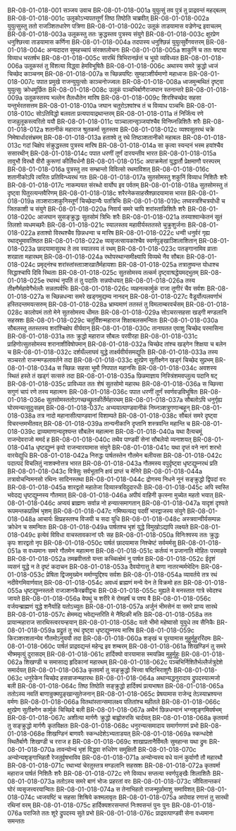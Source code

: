 BR-08-01-018-001  सञ्जय उवाच
BR-08-01-018-001a युयुत्सुं तव पुत्रं तु प्राद्रवन्तं महद्बलम्
BR-08-01-018-001c उलूकोऽभ्यपतत्तूर्णं तिष्ठ तिष्ठेति चाब्रवीत्
BR-08-01-018-002a युयुत्सुस्तु ततो राजञ्शितधारेण पत्रिणा
BR-08-01-018-002c उलूकं ताडयामास वज्रेणेन्द्र इवाचलम्
BR-08-01-018-003a उलूकस्तु ततः क्रुद्धस्तव पुत्रस्य संयुगे
BR-08-01-018-003c क्षुरप्रेण धनुश्छित्त्वा ताडयामास कर्णिना
BR-08-01-018-004a तदपास्य धनुश्छिन्नं युयुत्सुर्वेगवत्तरम्
BR-08-01-018-004c अन्यदादत्त सुमहच्चापं संरक्तलोचनः
BR-08-01-018-005a शाकुनिं च ततः षष्ट्या विव्याध भरतर्षभ
BR-08-01-018-005c सारथिं त्रिभिरानर्छत्तं च भूयो व्यविध्यत
BR-08-01-018-006a उलूकस्तं तु विंशत्या विद्ध्वा हेमविभूषितैः
BR-08-01-018-006c अथास्य समरे क्रुद्धो ध्वजं चिच्छेद काञ्चनम्
BR-08-01-018-007a स च्छिन्नयष्टिः सुमहाञ्शीर्यमाणो महाध्वजः
BR-08-01-018-007c पपात प्रमुखे राजन्युयुत्सोः काञ्चनोज्ज्वलः
BR-08-01-018-008a ध्वजमुन्मथितं दृष्ट्वा युयुत्सुः क्रोधमूर्छितः
BR-08-01-018-008c उलूकं पञ्चभिर्बाणैराजघान स्तनान्तरे
BR-08-01-018-009a उलूकस्तस्य भल्लेन तैलधौतेन मारिष
BR-08-01-018-009c शिरश्चिच्छेद सहसा यन्तुर्भरतसत्तम
BR-08-01-018-010a जघान चतुरोऽश्वांश्च तं च विव्याध पञ्चभिः
BR-08-01-018-010c सोऽतिविद्धो बलवता प्रत्यपायाद्रथान्तरम्
BR-08-01-018-011a तं निर्जित्य रणे राजन्नुलूकस्त्वरितो ययौ
BR-08-01-018-011c पाञ्चालान्सृञ्जयांश्चैव विनिघ्नन्निशितैः शरैः
BR-08-01-018-012a शतानीकं महाराज श्रुतकर्मा सुतस्तव
BR-08-01-018-012c व्यश्वसूतरथं चक्रे निमेषार्धादसंभ्रमम्
BR-08-01-018-013a हताश्वे तु रथे तिष्ठञ्शतानीको महाबलः
BR-08-01-018-013c गदां चिक्षेप संक्रुद्धस्तव पुत्रस्य मारिष
BR-08-01-018-014a सा कृत्वा स्यन्दनं भस्म हयांश्चैव ससारथीन्
BR-08-01-018-014c पपात धरणीं तूर्णं दारयन्तीव भारत
BR-08-01-018-015a तावुभौ विरथौ वीरौ कुरूणां कीर्तिवर्धनौ
BR-08-01-018-015c अपाक्रमेतां युद्धार्तौ प्रेक्षमाणौ परस्परम्
BR-08-01-018-016a पुत्रस्तु तव सम्भ्रान्तो विवित्सो रथमाविशत्
BR-08-01-018-016c शतानीकोऽपि त्वरितः प्रतिविन्ध्यरथं गतः
BR-08-01-018-017a सुतसोमस्तु शकुनिं विव्याध निशितैः शरैः
BR-08-01-018-017c नाकम्पयत संरब्धो वार्योघ इव पर्वतम्
BR-08-01-018-018a सुतसोमस्तु तं दृष्ट्वा पितुरत्यन्तवैरिणम्
BR-08-01-018-018c शरैरनेकसाहस्रैश्छादयामास भारत
BR-08-01-018-019a ताञ्शराञ्शकुनिस्तूर्णं चिच्छेदान्यैः पतत्रिभिः
BR-08-01-018-019c लघ्वस्त्रश्चित्रयोधी च जितकाशी च संयुगे
BR-08-01-018-020a निवार्य समरे चापि शरांस्तान्निशितैः शरैः
BR-08-01-018-020c आजघान सुसङ्क्रुद्धः सुतसोमं त्रिभिः शरैः
BR-08-01-018-021a तस्याश्वान्केतनं सूतं तिलशो व्यधमच्छरैः
BR-08-01-018-021c स्यालस्तव महावीर्यस्ततस्ते चुक्रुशुर्जनाः
BR-08-01-018-022a हताश्वो विरथश्चैव छिन्नधन्वा च मारिष
BR-08-01-018-022c धन्वी धनुर्वरं गृह्य रथाद्भूमावतिष्ठत
BR-08-01-018-022e व्यसृजत्सायकांश्चैव स्वर्णपुङ्खाञ्शिलाशितान्
BR-08-01-018-023a छादयामासुरथ ते तव स्यालस्य तं रथम्
BR-08-01-018-023c पतङ्गानामिव व्राताः शरव्राता महारथम्
BR-08-01-018-024a रथोपस्थान्समीक्ष्यापि विव्यथे नैव सौबलः
BR-08-01-018-024c प्रमृद्नंश्च शरांस्तांस्ताञ्शरव्रातैर्महायशाः
BR-08-01-018-025a तत्रातुष्यन्त योधाश्च सिद्धाश्चापि दिवि स्थिताः
BR-08-01-018-025c सुतसोमस्य तत्कर्म दृष्ट्वाश्रद्धेयमद्भुतम्
BR-08-01-018-025e रथस्थं नृपतिं तं तु पदातिः सन्नयोधयत्
BR-08-01-018-026a तस्य तीक्ष्णैर्महावेगैर्भल्लैः सन्नतपर्वभिः
BR-08-01-018-026c व्यहनत्कार्मुकं राजा तूणीरं चैव सर्वशः
BR-08-01-018-027a स च्छिन्नधन्वा समरे खड्गमुद्यम्य नानदन्
BR-08-01-018-027c वैडूर्योत्पलवर्णाभं हस्तिदन्तमयत्सरुम्
BR-08-01-018-028a भ्राम्यमाणं ततस्तं तु विमलाम्बरवर्चसम्
BR-08-01-018-028c कालोपमं ततो मेने सुतसोमस्य धीमतः
BR-08-01-018-029a सोऽचरत्सहसा खड्गी मण्डलानि सहस्रशः
BR-08-01-018-029c चतुर्विंशन्महाराज शिक्षाबलसमन्वितः
BR-08-01-018-030a सौबलस्तु ततस्तस्य शरांश्चिक्षेप वीर्यवान्
BR-08-01-018-030c तानापतत एवाशु चिच्छेद परमासिना
BR-08-01-018-031a ततः क्रुद्धो महाराज सौबलः परवीरहा
BR-08-01-018-031c प्राहिणोत्सुतसोमस्य शरानाशीविषोपमान्
BR-08-01-018-032a चिच्छेद तांश्च खड्गेन शिक्षया च बलेन च
BR-08-01-018-032c दर्शयँल्लाघवं युद्धे तार्क्ष्यवीर्यसमद्युतिः
BR-08-01-018-033a तस्य सञ्चरतो राजन्मण्डलावर्तने तदा
BR-08-01-018-033c क्षुरप्रेण सुतीक्ष्णेन खड्गं चिच्छेद सुप्रभम्
BR-08-01-018-034a स च्छिन्नः सहसा भूमौ निपपात महानसिः
BR-08-01-018-034c अवशस्य स्थितं हस्ते तं खड्गं सत्सरुं तदा
BR-08-01-018-035a छिन्नमाज्ञाय निस्त्रिंशमवप्लुत्य पदानि षट्
BR-08-01-018-035c प्राविध्यत ततः शेषं सुतसोमो महारथः
BR-08-01-018-036a स च्छित्त्वा सगुणं चापं रणे तस्य महात्मनः
BR-08-01-018-036c पपात धरणीं तूर्णं स्वर्णवज्रविभूषितः
BR-08-01-018-036e सुतसोमस्ततोऽगच्छच्छ्रुतकीर्तेर्महारथम्
BR-08-01-018-037a सौबलोऽपि धनुर्गृह्य घोरमन्यत्सुदुःसहम्
BR-08-01-018-037c अभ्ययात्पाण्डवानीकं निघ्नञ्शत्रुगणान्बहून्
BR-08-01-018-038a तत्र नादो महानासीत्पाण्डवानां विशाम्पते
BR-08-01-018-038c सौबलं समरे दृष्ट्वा विचरन्तमभीतवत्
BR-08-01-018-039a तान्यनीकानि दृप्तानि शस्त्रवन्ति महान्ति च
BR-08-01-018-039c द्राव्यमाणान्यदृश्यन्त सौबलेन महात्मना
BR-08-01-018-040a यथा दैत्यचमूं राजन्देवराजो ममर्द ह
BR-08-01-018-040c तथैव पाण्डवीं सेनां सौबलेयो व्यनाशयत्
BR-08-01-018-041a धृष्टद्युम्नं कृपो राजन्वारयामास संयुगे
BR-08-01-018-041c यथा दृप्तं वने नागं शरभो वारयेद्युधि
BR-08-01-018-042a निरुद्धः पार्षतस्तेन गौतमेन बलीयसा
BR-08-01-018-042c पदात्पदं विचलितुं नाशक्नोत्तत्र भारत
BR-08-01-018-043a गौतमस्य वपुर्दृष्ट्वा धृष्टद्युम्नरथं प्रति
BR-08-01-018-043c वित्रेसुः सर्वभूतानि क्षयं प्राप्तं च मेनिरे
BR-08-01-018-044a तत्रावोचन्विमनसो रथिनः सादिनस्तथा
BR-08-01-018-044c द्रोणस्य निधने नूनं सङ्क्रुद्धो द्विपदां वरः
BR-08-01-018-045a शारद्वतो महातेजा दिव्यास्त्रविदुदारधीः
BR-08-01-018-045c अपि स्वस्ति भवेदद्य धृष्टद्युम्नस्य गौतमात्
BR-08-01-018-046a अपीयं वाहिनी कृत्स्ना मुच्येत महतो भयात्
BR-08-01-018-046c अप्ययं ब्राह्मणः सर्वान्न नो हन्यात्समागतान्
BR-08-01-018-047a यादृशं दृश्यते रूपमन्तकप्रतिमं भृशम्
BR-08-01-018-047c गमिष्यत्यद्य पदवीं भारद्वाजस्य संयुगे
BR-08-01-018-048a आचार्यः क्षिप्रहस्तश्च विजयी च सदा युधि
BR-08-01-018-048c अस्त्रवान्वीर्यसम्पन्नः क्रोधेन च समन्वितः
BR-08-01-018-049a पार्षतश्च भृशं युद्धे विमुखोऽद्यापि लक्ष्यते
BR-08-01-018-049c इत्येवं विविधा वाचस्तावकानां परैः सह
BR-08-01-018-050a विनिःश्वस्य ततः क्रुद्धः कृपः शारद्वतो नृप
BR-08-01-018-050c पार्षतं छादयामास निश्चेष्टं सर्वमर्मसु
BR-08-01-018-051a स वध्यमानः समरे गौतमेन महात्मना
BR-08-01-018-051c कर्तव्यं न प्रजानाति मोहितः परमाहवे
BR-08-01-018-052a तमब्रवीत्ततो यन्ता कच्चित्क्षेमं नु पार्षत
BR-08-01-018-052c ईदृशं व्यसनं युद्धे न ते दृष्टं कदाचन
BR-08-01-018-053a दैवयोगात्तु ते बाणा नातरन्मर्मभेदिनः
BR-08-01-018-053c प्रेषिता द्विजमुख्येन मर्माण्युद्दिश्य सर्वशः
BR-08-01-018-054a व्यावर्तये तत्र रथं नदीवेगमिवार्णवात्
BR-08-01-018-054c अवध्यं ब्राह्मणं मन्ये येन ते विक्रमो हतः
BR-08-01-018-055a धृष्टद्युम्नस्ततो राजञ्शनकैरब्रवीद्वचः
BR-08-01-018-055c मुह्यते मे मनस्तात गात्रे स्वेदश्च जायते
BR-08-01-018-056a वेपथुं च शरीरे मे रोमहर्षं च पश्य वै
BR-08-01-018-056c वर्जयन्ब्राह्मणं युद्धे शनैर्याहि यतोऽच्युतः
BR-08-01-018-057a अर्जुनं भीमसेनं वा समरे प्राप्य सारथे
BR-08-01-018-057c क्षेममद्य भवेद्यन्तरिति मे नैष्ठिकी मतिः
BR-08-01-018-058a ततः प्रायान्महाराज सारथिस्त्वरयन्हयान्
BR-08-01-018-058c यतो भीमो महेष्वासो युयुधे तव सैनिकैः
BR-08-01-018-059a प्रद्रुतं तु रथं दृष्ट्वा धृष्टद्युम्नस्य मारिष
BR-08-01-018-059c किरञ्शरशतान्येव गौतमोऽनुययौ तदा
BR-08-01-018-060a शङ्खं च पूरयामास मुहुर्मुहुररिंदमः
BR-08-01-018-060c पार्षतं प्राद्रवद्यन्तं महेन्द्र इव शम्बरम्
BR-08-01-018-061a शिखण्डिनं तु समरे भीष्ममृत्युं दुरासदम्
BR-08-01-018-061c हार्दिक्यो वारयामास स्मयन्निव मुहुर्मुहुः
BR-08-01-018-062a शिखण्डी च समासाद्य हृदिकानां महारथम्
BR-08-01-018-062c पञ्चभिर्निशितैर्भल्लैर्जत्रुदेशे समार्दयत्
BR-08-01-018-063a कृतवर्मा तु सङ्क्रुद्धो भित्त्वा षष्टिभिराशुगैः
BR-08-01-018-063c धनुरेकेन चिच्छेद हसन्राजन्महारथः
BR-08-01-018-064a अथान्यद्धनुरादाय द्रुपदस्यात्मजो बली
BR-08-01-018-064c तिष्ठ तिष्ठेति सङ्क्रुद्धो हार्दिक्यं प्रत्यभाषत
BR-08-01-018-065a ततोऽस्य नवतिं बाणान्रुक्मपुङ्खान्सुतेजनान्
BR-08-01-018-065c प्रेषयामास राजेन्द्र तेऽस्याभ्रश्यन्त वर्मणः
BR-08-01-018-066a वितथांस्तान्समालक्ष्य पतितांश्च महीतले
BR-08-01-018-066c क्षुरप्रेण सुतीक्ष्णेन कार्मुकं चिच्छिदे बली
BR-08-01-018-067a अथैनं छिन्नधन्वानं भग्नशृङ्गमिवर्षभम्
BR-08-01-018-067c अशीत्या मार्गणैः क्रुद्धो बाह्वोरुरसि चार्दयत्
BR-08-01-018-068a कृतवर्मा तु सङ्क्रुद्धो मार्गणैः कृतविक्षतः
BR-08-01-018-068c धनुरन्यत्समादाय समार्गणगणं प्रभो
BR-08-01-018-068e शिखण्डिनं बाणवरैः स्कन्धदेशेऽभ्यताडयत्
BR-08-01-018-069a स्कन्धदेशे स्थितैर्बाणैः शिखण्डी च रराज ह
BR-08-01-018-069c शाखाप्रतानैर्विमलैः सुमहान्स यथा द्रुमः
BR-08-01-018-070a तावन्योन्यं भृशं विद्ध्वा रुधिरेण समुक्षितौ
BR-08-01-018-070c अन्योन्यशृङ्गाभिहतौ रेजतुर्वृषभाविव
BR-08-01-018-071a अन्योन्यस्य वधे यत्नं कुर्वाणौ तौ महारथौ
BR-08-01-018-071c रथाभ्यां चेरतुस्तत्र मण्डलानि सहस्रशः
BR-08-01-018-072a कृतवर्मा महाराज पार्षतं निशितैः शरैः
BR-08-01-018-072c रणे विव्याध सप्तत्या स्वर्णपुङ्खैः शिलाशितैः
BR-08-01-018-073a ततोऽस्य समरे बाणं भोजः प्रहरतां वरः
BR-08-01-018-073c जीवितान्तकरं घोरं व्यसृजत्त्वरयान्वितः
BR-08-01-018-074a स तेनाभिहतो राजन्मूर्छामाशु समाविशत्
BR-08-01-018-074c ध्वजयष्टिं च सहसा शिश्रिये कश्मलावृतः
BR-08-01-018-075a अपोवाह रणात्तं तु सारथी रथिनां वरम्
BR-08-01-018-075c हार्दिक्यशरसन्तप्तं निःश्वसन्तं पुनः पुनः
BR-08-01-018-076a पराजिते ततः शूरे द्रुपदस्य सुते प्रभो
BR-08-01-018-076c प्राद्रवत्पाण्डवी सेना वध्यमाना समन्ततः

